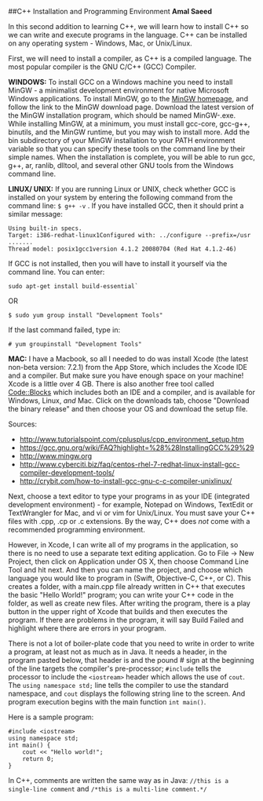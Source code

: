 ##C++ Installation and Programming Environment
**Amal Saeed**




In this second addition to learning C++, we will learn how to install C++ so we can write and execute programs in the language. C++ can be installed on any operating system - Windows, Mac, or Unix/Linux. 

First, we will need to install a compiler, as C++ is a compiled language. The most popular compiler is the GNU C/C++ (GCC) Compiler. 

**WINDOWS:** To install GCC on a Windows machine you need to install MinGW - a minimalist development environment for native Microsoft Windows applications. To install MinGW, go to the [MinGW homepage](www.mingw.org), and follow the link to the MinGW download page. Download the latest version of the MinGW installation program, which should be named MinGW-<version>.exe. While installing MinGW, at a minimum, you must install gcc-core, gcc-g++, binutils, and the MinGW runtime, but you may wish to install more. Add the bin subdirectory of your MinGW installation to your PATH environment variable so that you can specify these tools on the command line by their simple names. When the installation is complete, you will be able to run gcc, g++, ar, ranlib, dlltool, and several other GNU tools from the Windows command line.

**LINUX/ UNIX:** If you are running Linux or UNIX, check whether GCC is installed on your system by entering the following command from the command line: `$ g++ -v` . If you have installed GCC, then it should print a similar message:
``````
Using built-in specs.
Target: i386-redhat-linux1Configured with: ../configure --prefix=/usr .......
Thread model: posix1gcc1version 4.1.2 20080704 (Red Hat 4.1.2-46)
``````

If GCC is not installed, then you will have to install it yourself via the command line. You can enter: 
```
sudo apt-get install build-essential`
```
OR
````
$ sudo yum group install "Development Tools"
`````

If the last command failed, type in: 
````
# yum groupinstall "Development Tools"
`````


**MAC:** I have a Macbook, so all I needed to do was install Xcode (the latest non-beta version: 7.2.1) from the App Store, which includes the Xcode IDE and a compiler. But make sure you have enough space on your machine! Xcode is a little over 4 GB. There is also another free tool called [Code::Blocks](http://www.codeblocks.org/) which includes both an IDE and a compiler, and is available for Windows, Linux, *and* Mac. Click on the downloads tab, choose "Download the binary release" and then choose your OS and download the setup file.

Sources:
- http://www.tutorialspoint.com/cplusplus/cpp_environment_setup.htm
- https://gcc.gnu.org/wiki/FAQ?highlight=%28%28InstallingGCC%29%29
- http://www.mingw.org
- http://www.cyberciti.biz/faq/centos-rhel-7-redhat-linux-install-gcc-compiler-development-tools/
- http://crybit.com/how-to-install-gcc-gnu-c-c-compiler-unixlinux/

Next, choose a text editor to type your programs in as your IDE (integrated development environment) - for example, Notepad on Windows, TextEdit or TextWrangler for Mac, and vi or vim for Unix/Linux. You must save your C++ files with .cpp, .cp or .c extensions. By the way, C++ does *not* come with a recommended programming environment.

However, in Xcode, I can write all of my programs in the application, so there is no need to use a separate text editing application. Go to File -> New Project, then click on Application under OS X, then choose Command Line Tool and hit next. And then you can name the project, and choose which language you would like to program in (Swift, Objective-C, C++, or C). This creates a folder, with a main.cpp file already written in C++ that executes the basic "Hello World!" program; you can write your C++ code in the folder, as well as create new files. After writing the program, there is a play button in the upper right of Xcode that builds and then executes the program. If there are problems in the program, it will say Build Failed and highlight where there are errors in your program.

There is not a lot of boiler-plate code that you need to write in order to write a program, at least not as much as in Java. It needs a header, in the program pasted below, that header is <iostream> and the pound # sign at the beginning of the line targets the compiler's pre-processor; `#include` tells the processor to include the `<iostream>` header which allows the use of `cout`. The `using namespace std;` line tells the compiler to use the standard namespace, and `cout` displays the following string line to the screen. And program execution begins with the main function `int main()`. 

Here is a sample program:
`````
#include <iostream>
using namespace std;
int main() {
    cout << "Hello world!";
    return 0;
}
`````

In C++, comments are written the same way as in Java: `//this is a single-line comment` and `/*this is a multi-line comment.*/`
